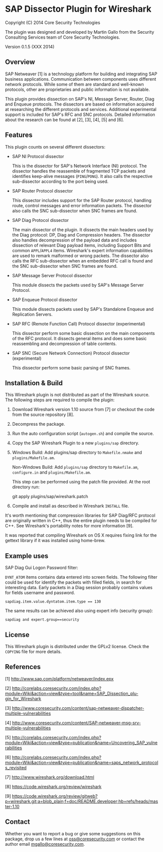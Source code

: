 SAP Dissector Plugin for Wireshark
==================================

Copyright (C) 2014 Core Security Technologies

The plugin was designed and developed by Martin Gallo from the Security 
Consulting Services team of Core Security Technologies.

Version 0.1.5 (XXX 2014)


Overview
--------

SAP Netweaver [1] is a technology platform for building and integrating SAP
business applications. Communication between components uses different network
protocols. While some of them are standard and well-known protocols, other
are proprietaries and public information is not available.

This plugin provides dissection on SAP's NI, Message Server, Router, Diag and
Enqueue protocols. The dissectors are based on information acquired at
researching the different protocols and services. Additional experimental
support is included for SAP's RFC and SNC protocols. Detailed information
about the research can be found at [2], [3], [4], [5] and [6]. 


Features
--------

This plugin counts on several different dissectors:

- SAP NI Protocol dissector

    This is the dissector for SAP's Network Interface (NI) protocol. The 
    dissector handles the reassemble of fragmented TCP packets and identifies 
    keep-alive messages (`PING`/`PONG`). It also calls the respective sub-dissector
    according to the port being used.

- SAP Router Protocol dissector

    This dissector includes support for the SAP Router protocol, handling route,
    control messages and error information packets. The dissector also calls 
    the SNC sub-dissector when SNC frames are found.

- SAP Diag Protocol dissector

    The main dissector of the plugin. It dissects the main headers used by the 
    Diag protocol: DP, Diag and Compression headers. The dissector also handles 
    decompression of the payload data and includes dissection of relevant Diag 
    payload items, including Support Bits and common `APPL`/`APPL4` items. 
    Wireshark's expert information capabilities are used to remark malformed or 
    wrong packets. The dissector also calls the RFC sub-dissector when an 
    embedded RFC call is found and the SNC sub-dissector when SNC frames are 
    found.

- SAP Message Server Protocol dissector

    This module dissects the packets used by SAP's Message Server Protocol.

- SAP Enqueue Protocol dissector

	This module dissects packets used by SAP's Standalone Enqueue and
	Replication Servers.

- SAP RFC (Remote Function Call) Protocol dissector (experimental)

    This dissector perform some basic dissection on the main components of the 
    RFC protocol. It dissects general items and does some basic reassembling 
    and decompression of table contents.
    
- SAP SNC (Secure Network Connection) Protocol dissector (experimental)

	This dissector perform some basic parsing of SNC frames. 
    

Installation & Build
--------------------

This Wireshark plugin is not distributed as part of the Wireshark source. The 
following steps are required to compile the plugin:

1) Download Wireshark version 1.10 source from [7] or checkout the code from 
   the source repository [8].

2) Decompress the package.

3) Run the auto configuration script (`autogen.sh`) and compile the source.

4) Copy the SAP Wireshark Plugin to a new `plugins/sap` directory.

5) Windows Build: Add plugins/sap directory to `Makefile.nmake` and 
   `plugins/Makefile.am`.
   
   Non-Windows Build: Add `plugins/sap` directory to `Makefile.am`, `configure.in`
   and `plugins/Makefile.am`.
   
   This step can be performed using the patch file provided. At the root
   directory run:
   
	git apply plugins/sap/wireshark.patch

6) Compile and install as described in Wireshark `INSTALL` file.

It's worth mentioning that compression libraries for SAP Diag/RFC protocol are 
originally written in C++, thus the entire plugin needs to be compiled for C++. 
See Wireshark's portability notes for more information [9].

It was reported that compiling Wireshark on OS X requires fixing link for the
gettext library if it was installed using home-brew.


Example uses
------------

SAP Diag Gui Logon Password filter:

`DYNT_ATOM` items contains data entered into screen fields. The following filter 
could be used for identify the packets with filled fields, in search for 
interesting data. Early packets in a Diag session probably contains values for 
fields username and password.

	sapdiag.item.value.dyntatom.item.type == 130

The same results can be achieved also using expert info (security group):

	sapdiag and expert.group==security


License
-------

This Wireshark plugin is distributed under the GPLv2 license. Check the `COPYING`
file for more details.


References
----------

[1] http://www.sap.com/platform/netweaver/index.epx

[2] http://corelabs.coresecurity.com/index.php?module=Wiki&action=view&type=tool&name=SAP_Dissection_plu-gin_for_Wireshark

[3] http://www.coresecurity.com/content/sap-netweaver-dispatcher-multiple-vulnerabilities

[4] http://www.coresecurity.com/content/SAP-netweaver-msg-srv-multiple-vulnerabilities

[5] http://corelabs.coresecurity.com/index.php?module=Wiki&action=view&type=publication&name=Uncovering_SAP_vulnerabilities

[6] http://corelabs.coresecurity.com/index.php?module=Wiki&action=view&type=publication&name=saps_network_protocols_revisited

[7] http://www.wireshark.org/download.html

[8] https://code.wireshark.org/review/wireshark

[9] https://code.wireshark.org/review/gitweb?p=wireshark.git;a=blob_plain;f=doc/README.developer;hb=refs/heads/master-1.10


Contact
-------

Whether you want to report a bug or give some suggestions on this package, drop 
us a few lines at oss@coresecurity.com or contact the author email 
mgallo@coresecurity.com.
